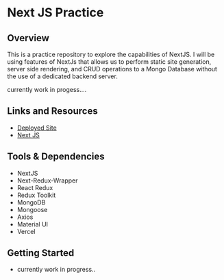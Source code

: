 # Next JS Practice

## Overview

This is a practice repository to explore the capabilities of NextJS. I will be using features of NextJs that allows us to perform static site generation, server side rendering, and CRUD operations to a Mongo Database without the use of a dedicated backend server.

currently work in progess....

## Links and Resources

- [Deployed Site](https://nextjs-practice-virtual-store.vercel.app/)
- [Next JS](https://nextjs.org/docs/getting-started)

## Tools & Dependencies

- NextJS
- Next-Redux-Wrapper
- React Redux
- Redux Toolkit
- MongoDB
- Mongoose
- Axios
- Material UI
- Vercel

## Getting Started

- currently work in progress..
